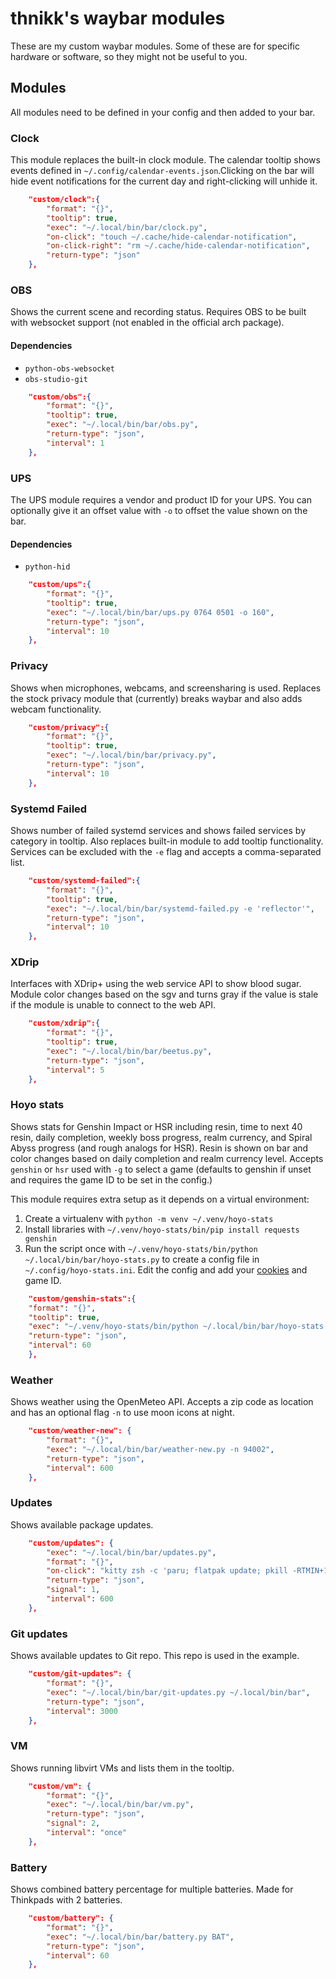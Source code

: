 # thnikk's waybar modules
These are my custom waybar modules. Some of these are for specific hardware or software, so they might not be useful to you.

## Modules
All modules need to be defined in your config and then added to your bar.

### Clock
This module replaces the built-in clock module. The calendar tooltip shows events defined in `~/.config/calendar-events.json`.Clicking on the bar will hide event notifications for the current day and right-clicking will unhide it.
``` json
    "custom/clock":{
        "format": "{}",
        "tooltip": true,
        "exec": "~/.local/bin/bar/clock.py",
        "on-click": "touch ~/.cache/hide-calendar-notification",
        "on-click-right": "rm ~/.cache/hide-calendar-notification",
        "return-type": "json"
    },
```

### OBS
Shows the current scene and recording status. Requires OBS to be built with websocket support (not enabled in the official arch package).

#### Dependencies
- `python-obs-websocket`
- `obs-studio-git`
``` json
    "custom/obs":{
        "format": "{}",
        "tooltip": true,
        "exec": "~/.local/bin/bar/obs.py",
        "return-type": "json",
        "interval": 1
    },
```

### UPS
The UPS module requires a vendor and product ID for your UPS. You can optionally give it an offset value with `-o` to offset the value shown on the bar.

#### Dependencies

- `python-hid`
``` json
    "custom/ups":{
        "format": "{}",
        "tooltip": true,
        "exec": "~/.local/bin/bar/ups.py 0764 0501 -o 160",
        "return-type": "json",
        "interval": 10
    },
```

### Privacy
Shows when microphones, webcams, and screensharing is used. Replaces the stock privacy module that (currently) breaks waybar and also adds webcam functionality.
``` json
    "custom/privacy":{
        "format": "{}",
        "tooltip": true,
        "exec": "~/.local/bin/bar/privacy.py",
        "return-type": "json",
        "interval": 10
    },
```

### Systemd Failed
Shows number of failed systemd services and shows failed services by category in tooltip. Also replaces built-in module to add tooltip functionality. Services can be excluded with the `-e` flag and accepts a comma-separated list.
``` json
    "custom/systemd-failed":{
        "format": "{}",
        "tooltip": true,
        "exec": "~/.local/bin/bar/systemd-failed.py -e 'reflector'",
        "return-type": "json",
        "interval": 10
    },
```

### XDrip
Interfaces with XDrip+ using the web service API to show blood sugar. Module color changes based on the sgv and turns gray if the value is stale if the module is unable to connect to the web API.
``` json
    "custom/xdrip":{
        "format": "{}",
        "tooltip": true,
        "exec": "~/.local/bin/bar/beetus.py",
        "return-type": "json",
        "interval": 5
    },
```

### Hoyo stats
Shows stats for Genshin Impact or HSR including resin, time to next 40 resin, daily completion, weekly boss progress, realm currency, and Spiral Abyss progress (and rough analogs for HSR). Resin is shown on bar and color changes based on daily completion and realm currency level. Accepts `genshin` or `hsr` used with `-g` to select a game (defaults to genshin if unset and requires the game ID to be set in the config.)

This module requires extra setup as it depends on a virtual environment:

1) Create a virtualenv with `python -m venv ~/.venv/hoyo-stats`
2) Install libraries with `~/.venv/hoyo-stats/bin/pip install requests genshin`
3) Run the script once with `~/.venv/hoyo-stats/bin/python ~/.local/bin/bar/hoyo-stats.py` to create a config file in `~/.config/hoyo-stats.ini`. Edit the config and add your [cookies](https://thesadru.github.io/genshin.py/authentication/#how-can-i-get-my-cookies) and game ID.
``` json
    "custom/genshin-stats":{
	"format": "{}",
	"tooltip": true,
	"exec": "~/.venv/hoyo-stats/bin/python ~/.local/bin/bar/hoyo-stats.py",
	"return-type": "json",
	"interval": 60
    },
```

### Weather
Shows weather using the OpenMeteo API. Accepts a zip code as location and has an optional flag `-n` to use moon icons at night.
``` json
    "custom/weather-new": {
        "format": "{}",
        "exec": "~/.local/bin/bar/weather-new.py -n 94002",
        "return-type": "json",
        "interval": 600
    },
```

### Updates
Shows available package updates.
``` json
    "custom/updates": {
        "exec": "~/.local/bin/bar/updates.py",
        "format": "{}",
        "on-click": "kitty zsh -c 'paru; flatpak update; pkill -RTMIN+1 waybar; echo Press enter to close terminal.; read'",
        "return-type": "json",
        "signal": 1,
        "interval": 600
    },
```

### Git updates
Shows available updates to Git repo. This repo is used in the example.
``` json
    "custom/git-updates": {
        "format": "{}",
        "exec": "~/.local/bin/bar/git-updates.py ~/.local/bin/bar",
        "return-type": "json",
        "interval": 3000
    },
```

### VM
Shows running libvirt VMs and lists them in the tooltip.
``` json
    "custom/vm": {
        "format": "{}",
        "exec": "~/.local/bin/bar/vm.py",
        "return-type": "json",
        "signal": 2,
        "interval": "once"
    },
```

### Battery
Shows combined battery percentage for multiple batteries. Made for Thinkpads with 2 batteries.
``` json
    "custom/battery": {
        "format": "{}",
        "exec": "~/.local/bin/bar/battery.py BAT",
        "return-type": "json",
        "interval": 60
    },
```
